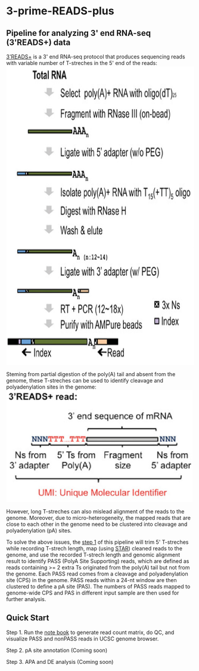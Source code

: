 # 3-prime-READS-plus
## Pipeline for analyzing 3' end RNA-seq (3'READS+) data 

[3'READS+](https://www.ncbi.nlm.nih.gov/pmc/articles/PMC5029459/) is a 3' end RNA-seq protocol that produces sequencing reads with variable number of T-streches in the 5' end of the reads:
<img src="images/flowchart.jpg" width="800" height="800">

Steming from partial digestion of the poly(A) tail and absent from the genome, these T-streches can be used to identify cleavage and polyadenylation sites in the genome:
<img src="images/read.jpg" width="500" height="300">

However, long T-streches can also mislead alignment of the reads to the genome. Moreover, due to micro-heterogeneity, the mapped reads that are close to each other in the genome need to be clustered into cleavage and polyadenylation (pA) sites.

To solve the above issues, the [step 1](https://github.com/DinghaiZ/3-prime-READS-plus/blob/master/3%60READS%2B%20Step-1.ipynb) of this pipeline will trim 5' T-streches while recording T-strech length, map (using [STAR](https://github.com/alexdobin/STAR)) cleaned reads to the genome, and use the recorded T-strech length and genomic alignment result to identify PASS (PolyA Site Supporting) reads, which are defined as reads containing >= 2 extra Ts originated from the poly(A) tail but not from the genome. Each PASS read comes from a cleavage and polyadenylation site (CPS) in the genome. PASS reads within a 24-nt window are then clustered to define a pA site (PAS). The numbers of PASS reads mapped to genome-wide CPS and PAS in different input sample are then used for further analysis. 


## Quick Start
Step 1. Run the [note book](https://github.com/DinghaiZ/3-prime-READS-plus/blob/master/3%60READS%2B%20Step-1.ipynb) to generate read count matrix, do QC, and visualize PASS and nonPASS reads in UCSC genome browser. 

Step 2. pA site annotation (Coming soon)

Step 3. APA and DE analysis (Coming soon)

